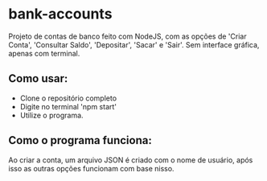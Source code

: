 # bank-accounts
Projeto de contas de banco feito com NodeJS, com as opções de 'Criar Conta', 'Consultar Saldo', 'Depositar', 'Sacar' e 'Sair'. 
Sem interface gráfica, apenas com terminal.

## Como usar:
* Clone o repositório completo
* Digite no terminal 'npm start'
* Utilize o programa.

## Como o programa funciona:
Ao criar a conta, um arquivo JSON é criado com o nome de usuário, após isso as outras opções funcionam com base nisso.
